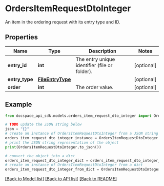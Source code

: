 # OrdersItemRequestDtoInteger
An item in the ordering request with its entry type and ID.

## Properties

Name | Type | Description | Notes
------------ | ------------- | ------------- | -------------
**entry_id** | **int** | The entry unique identifier (file or folder). | [optional] 
**entry_type** | [**FileEntryType**](FileEntryType.md) |  | [optional] 
**order** | **int** | The order value. | [optional] 

## Example

```python
from docspace_api_sdk.models.orders_item_request_dto_integer import OrdersItemRequestDtoInteger

# TODO update the JSON string below
json = "{}"
# create an instance of OrdersItemRequestDtoInteger from a JSON string
orders_item_request_dto_integer_instance = OrdersItemRequestDtoInteger.from_json(json)
# print the JSON string representation of the object
print(OrdersItemRequestDtoInteger.to_json())

# convert the object into a dict
orders_item_request_dto_integer_dict = orders_item_request_dto_integer_instance.to_dict()
# create an instance of OrdersItemRequestDtoInteger from a dict
orders_item_request_dto_integer_from_dict = OrdersItemRequestDtoInteger.from_dict(orders_item_request_dto_integer_dict)
```
[[Back to Model list]](../README.md#documentation-for-models) [[Back to API list]](../README.md#documentation-for-api-endpoints) [[Back to README]](../README.md)


